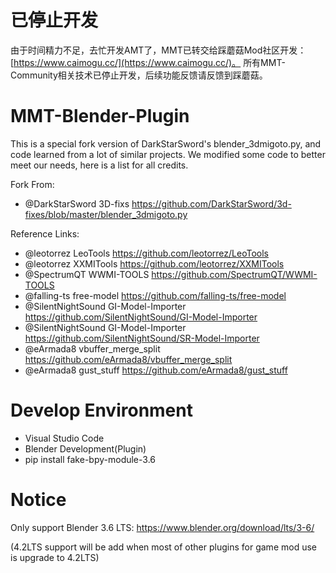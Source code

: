 # 已停止开发
由于时间精力不足，去忙开发AMT了，MMT已转交给踩蘑菇Mod社区开发：[https://www.caimogu.cc/](https://www.caimogu.cc/)。 所有MMT-Community相关技术已停止开发，后续功能反馈请反馈到踩蘑菇。

# MMT-Blender-Plugin
This is a special fork version of DarkStarSword's blender_3dmigoto.py, and code learned from a lot of similar projects.
We modified some code to better meet our needs, here is a list for all credits.

Fork From:
- @DarkStarSword        3D-fixs                 https://github.com/DarkStarSword/3d-fixes/blob/master/blender_3dmigoto.py

Reference Links:
- @leotorrez            LeoTools                https://github.com/leotorrez/LeoTools
- @leotorrez            XXMITools               https://github.com/leotorrez/XXMITools
- @SpectrumQT           WWMI-TOOLS              https://github.com/SpectrumQT/WWMI-TOOLS
- @falling-ts           free-model              https://github.com/falling-ts/free-model
- @SilentNightSound     GI-Model-Importer       https://github.com/SilentNightSound/GI-Model-Importer
- @SilentNightSound     GI-Model-Importer       https://github.com/SilentNightSound/SR-Model-Importer
- @eArmada8             vbuffer_merge_split     https://github.com/eArmada8/vbuffer_merge_split
- @eArmada8             gust_stuff              https://github.com/eArmada8/gust_stuff

# Develop Environment
- Visual Studio Code
- Blender Development(Plugin)
- pip install fake-bpy-module-3.6

# Notice
Only support Blender 3.6 LTS:
https://www.blender.org/download/lts/3-6/

(4.2LTS support will be add when most of other plugins for game mod use is upgrade to 4.2LTS)
